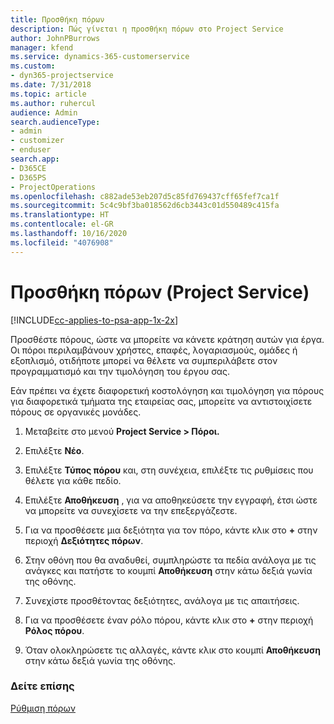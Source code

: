 ```yaml
---
title: Προσθήκη πόρων
description: Πώς γίνεται η προσθήκη πόρων στο Project Service
author: JohnPBurrows
manager: kfend
ms.service: dynamics-365-customerservice
ms.custom:
- dyn365-projectservice
ms.date: 7/31/2018
ms.topic: article
ms.author: ruhercul
audience: Admin
search.audienceType:
- admin
- customizer
- enduser
search.app:
- D365CE
- D365PS
- ProjectOperations
ms.openlocfilehash: c882ade53eb207d5c85fd769437cff65fef7ca1f
ms.sourcegitcommit: 5c4c9bf3ba018562d6cb3443c01d550489c415fa
ms.translationtype: HT
ms.contentlocale: el-GR
ms.lasthandoff: 10/16/2020
ms.locfileid: "4076908"
---
```

# <a name="add-resources-project-service"></a>Προσθήκη πόρων (Project Service)

[!INCLUDE[cc-applies-to-psa-app-1x-2x](../includes/cc-applies-to-psa-app-1x-2x.md)]

Προσθέστε πόρους, ώστε να μπορείτε να κάνετε κράτηση αυτών για έργα. Οι πόροι περιλαμβάνουν χρήστες, επαφές, λογαριασμούς, ομάδες ή εξοπλισμό, οτιδήποτε μπορεί να θέλετε να συμπεριλάβετε στον προγραμματισμό και την τιμολόγηση του έργου σας.  
  
Εάν πρέπει να έχετε διαφορετική κοστολόγηση και τιμολόγηση για πόρους για διαφορετικά τμήματα της εταιρείας σας, μπορείτε να αντιστοιχίσετε πόρους σε οργανικές μονάδες.  
  
1.  Μεταβείτε στο μενού **Project Service > Πόροι.**  
  
2.  Επιλέξτε **Νέο**.  
  
3.  Επιλέξτε **Τύπος πόρου** και, στη συνέχεια, επιλέξτε τις ρυθμίσεις που θέλετε για κάθε πεδίο.  
  
4.  Επιλέξτε **Αποθήκευση** , για να αποθηκεύσετε την εγγραφή, έτσι ώστε να μπορείτε να συνεχίσετε να την επεξεργάζεστε.  
  
5.  Για να προσθέσετε μια δεξιότητα για τον πόρο, κάντε κλικ στο **+** στην περιοχή **Δεξιότητες πόρων**.  
  
6.  Στην οθόνη που θα αναδυθεί, συμπληρώστε τα πεδία ανάλογα με τις ανάγκες και πατήστε το κουμπί **Αποθήκευση** στην κάτω δεξιά γωνία της οθόνης.  
  
7.  Συνεχίστε προσθέτοντας δεξιότητες, ανάλογα με τις απαιτήσεις.  
  
8.  Για να προσθέσετε έναν ρόλο πόρου, κάντε κλικ στο **+** στην περιοχή **Ρόλος πόρου**.  
  
9. Όταν ολοκληρώσετε τις αλλαγές, κάντε κλικ στο κουμπί **Αποθήκευση** στην κάτω δεξιά γωνία της οθόνης.  
  
### <a name="see-also"></a>Δείτε επίσης  
 [Ρύθμιση πόρων](../psa/set-up-resources.md)
